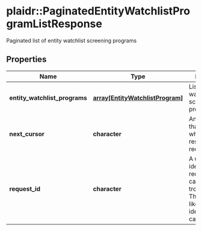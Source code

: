 # plaidr::PaginatedEntityWatchlistProgramListResponse

Paginated list of entity watchlist screening programs

## Properties
Name | Type | Description | Notes
------------ | ------------- | ------------- | -------------
**entity_watchlist_programs** | [**array[EntityWatchlistProgram]**](EntityWatchlistProgram.md) | List of entity watchlist screening programs | 
**next_cursor** | **character** | An identifier that determines which page of results you receive. | 
**request_id** | **character** | A unique identifier for the request, which can be used for troubleshooting. This identifier, like all Plaid identifiers, is case sensitive. | 


